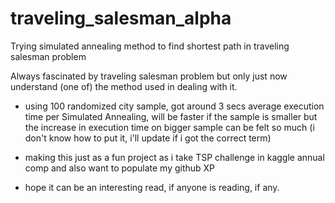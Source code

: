 # traveling_salesman_alpha
Trying simulated annealing method to find shortest path in traveling salesman problem

Always fascinated by traveling salesman problem but only just now understand (one of) the method used in dealing with it.

- using 100 randomized city sample, got around 3 secs average execution time per Simulated Annealing, will be faster if the sample is smaller but the increase in execution time on bigger sample can be felt so much (i don't know how to put it, i'll update if i got the correct term)

- making this just as a fun project as i take TSP challenge in kaggle annual comp and also want to populate my github XP

- hope it can be an interesting read, if anyone is reading, if any.
